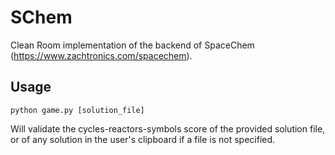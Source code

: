 # SChem

Clean Room implementation of the backend of SpaceChem (https://www.zachtronics.com/spacechem).

## Usage

`python game.py [solution_file]`

Will validate the cycles-reactors-symbols score of the provided solution file, or of any solution in the user's
clipboard if a file is not specified.
